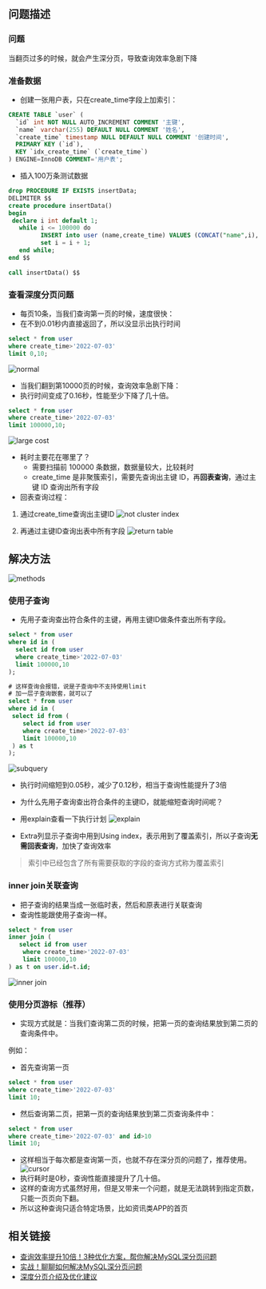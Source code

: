 ## 问题描述
### 问题
当翻页过多的时候，就会产生深分页，导致查询效率急剧下降

### 准备数据
- 创建一张用户表，只在create_time字段上加索引：
```sql
CREATE TABLE `user` (
  `id` int NOT NULL AUTO_INCREMENT COMMENT '主键',
  `name` varchar(255) DEFAULT NULL COMMENT '姓名',
  `create_time` timestamp NULL DEFAULT NULL COMMENT '创建时间',
  PRIMARY KEY (`id`),
  KEY `idx_create_time` (`create_time`)
) ENGINE=InnoDB COMMENT='用户表';
```
- 插入100万条测试数据
```sql
drop PROCEDURE IF EXISTS insertData;
DELIMITER $$
create procedure insertData()
begin
 declare i int default 1;
   while i <= 100000 do
         INSERT into user (name,create_time) VALUES (CONCAT("name",i), now());
         set i = i + 1; 
   end while; 
end $$
 
call insertData() $$
```

### 查看深度分页问题
- 每页10条，当我们查询第一页的时候，速度很快：
- 在不到0.01秒内直接返回了，所以没显示出执行时间
```sql
select * from user 
where create_time>'2022-07-03' 
limit 0,10;
```
![normal](images/deep_page_normal.png)

- 当我们翻到第10000页的时候，查询效率急剧下降：
- 执行时间变成了0.16秒，性能至少下降了几十倍。
```sql
select * from user 
where create_time>'2022-07-03' 
limit 100000,10;
```
![large cost](images/deep_page_large_cost.png)

- 耗时主要花在哪里了？
  - 需要扫描前 100000 条数据，数据量较大，比较耗时
  - create_time 是非聚簇索引，需要先查询出主键 ID，再**回表查询**，通过主键 ID 查询出所有字段
- 回表查询过程：
1. 通过create_time查询出主键ID
![not cluster index](images/deep_page_not_cluster_index.png)

2. 再通过主键ID查询出表中所有字段
![return table](images/deep_page_return_table.png)


## 解决方法
![methods](images/deep_page_methods.png)
### 使用子查询
- 先用子查询查出符合条件的主键，再用主键ID做条件查出所有字段。
```sql
select * from user 
where id in (
  select id from user 
  where create_time>'2022-07-03' 
  limit 100000,10
);

# 这样查询会报错，说是子查询中不支持使用limit
# 加一层子查询嵌套，就可以了
select * from user 
where id in (
 select id from (
    select id from user 
    where create_time>'2022-07-03' 
    limit 100000,10
 ) as t
);
```
![subquery](images/deep_page_subquery.png)
- 执行时间缩短到0.05秒，减少了0.12秒，相当于查询性能提升了3倍
- 为什么先用子查询查出符合条件的主键ID，就能缩短查询时间呢？
- 用explain查看一下执行计划
![explain](images/deep_page_suquery_explain.png)

- Extra列显示子查询中用到Using index，表示用到了覆盖索引，所以子查询**无需回表查询**，加快了查询效率
> 索引中已经包含了所有需要获取的字段的查询方式称为覆盖索引

### inner join关联查询
- 把子查询的结果当成一张临时表，然后和原表进行关联查询
- 查询性能跟使用子查询一样。
```sql
select * from user 
inner join (
   select id from user 
    where create_time>'2022-07-03' 
    limit 100000,10
) as t on user.id=t.id;
```
![inner join](images/deep_page_inner_join.png)

### 使用分页游标（推荐）
- 实现方式就是：当我们查询第二页的时候，把第一页的查询结果放到第二页的查询条件中。

例如：
- 首先查询第一页
```sql
select * from user 
where create_time>'2022-07-03' 
limit 10;
```
- 然后查询第二页，把第一页的查询结果放到第二页查询条件中：
```sql
select * from user 
where create_time>'2022-07-03' and id>10 
limit 10;
```
- 这样相当于每次都是查询第一页，也就不存在深分页的问题了，推荐使用。
![cursor](images/deep_page_cursor.png)
- 执行耗时是0秒，查询性能直接提升了几十倍。
- 这样的查询方式虽然好用，但是又带来一个问题，就是无法跳转到指定页数，只能一页页向下翻。
- 所以这种查询只适合特定场景，比如资讯类APP的首页

## 相关链接
- [查询效率提升10倍！3种优化方案，帮你解决MySQL深分页问题](https://blog.csdn.net/m0_71777195/article/details/125600166)
- [实战！聊聊如何解决MySQL深分页问题](https://juejin.cn/post/7012016858379321358)
- [深度分页介绍及优化建议](https://javaguide.cn/high-performance/deep-pagination-optimization.html)
